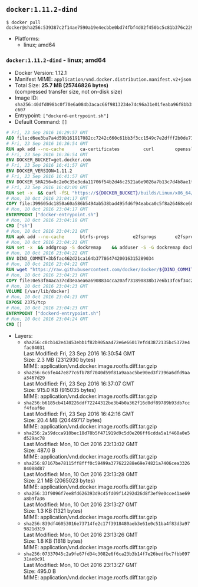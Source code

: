 ## `docker:1.11.2-dind`

```console
$ docker pull docker@sha256:539387c2f14ae7590a19e4ecbbe0bd74fbf4d02f450bc5c81b376c2293bf7f07
```

-	Platforms:
	-	linux; amd64

### `docker:1.11.2-dind` - linux; amd64

-	Docker Version: 1.12.1
-	Manifest MIME: `application/vnd.docker.distribution.manifest.v2+json`
-	Total Size: **25.7 MB (25746826 bytes)**  
	(compressed transfer size, not on-disk size)
-	Image ID: `sha256:40dfd098bc0f70e6a084b3acac66f9813234e74c96a31e01feaba96f8bb3c607`
-	Entrypoint: `["dockerd-entrypoint.sh"]`
-	Default Command: `[]`

```dockerfile
# Fri, 23 Sep 2016 16:29:57 GMT
ADD file:d6ee3ba7a4d59b161917082cc7242c660c61bb3f3cc1549c7e2dfff2b0de7104 in / 
# Fri, 23 Sep 2016 16:36:54 GMT
RUN apk add --no-cache 		ca-certificates 		curl 		openssl
# Fri, 23 Sep 2016 16:36:54 GMT
ENV DOCKER_BUCKET=get.docker.com
# Fri, 23 Sep 2016 16:41:57 GMT
ENV DOCKER_VERSION=1.11.2
# Fri, 23 Sep 2016 16:41:57 GMT
ENV DOCKER_SHA256=8c2e0c35e3cda11706f54b2d46c2521a6e9026a7b13c7d4b8ae1f3a706fc55e1
# Fri, 23 Sep 2016 16:42:00 GMT
RUN set -x 	&& curl -fSL "https://${DOCKER_BUCKET}/builds/Linux/x86_64/docker-${DOCKER_VERSION}.tgz" -o docker.tgz 	&& echo "${DOCKER_SHA256} *docker.tgz" | sha256sum -c - 	&& tar -xzvf docker.tgz 	&& mv docker/* /usr/local/bin/ 	&& rmdir docker 	&& rm docker.tgz 	&& docker -v
# Mon, 10 Oct 2016 23:04:17 GMT
COPY file:399605dc1850a60a586b5494ab538bad495fd6f94eabca0c5f8a26468ce6030f in /usr/local/bin/ 
# Mon, 10 Oct 2016 23:04:17 GMT
ENTRYPOINT ["docker-entrypoint.sh"]
# Mon, 10 Oct 2016 23:04:18 GMT
CMD ["sh"]
# Mon, 10 Oct 2016 23:04:21 GMT
RUN apk add --no-cache 		btrfs-progs 		e2fsprogs 		e2fsprogs-extra 		iptables 		xfsprogs 		xz
# Mon, 10 Oct 2016 23:04:21 GMT
RUN set -x 	&& addgroup -S dockremap 	&& adduser -S -G dockremap dockremap 	&& echo 'dockremap:165536:65536' >> /etc/subuid 	&& echo 'dockremap:165536:65536' >> /etc/subgid
# Mon, 10 Oct 2016 23:04:22 GMT
ENV DIND_COMMIT=3b5fac462d21ca164b3778647420016315289034
# Mon, 10 Oct 2016 23:04:22 GMT
RUN wget "https://raw.githubusercontent.com/docker/docker/${DIND_COMMIT}/hack/dind" -O /usr/local/bin/dind 	&& chmod +x /usr/local/bin/dind
# Mon, 10 Oct 2016 23:04:23 GMT
COPY file:0e53f84aca37cd3eaaea6a6908834cca20af731890838b17e6b13fc6f34c20b3 in /usr/local/bin/ 
# Mon, 10 Oct 2016 23:04:23 GMT
VOLUME [/var/lib/docker]
# Mon, 10 Oct 2016 23:04:23 GMT
EXPOSE 2375/tcp
# Mon, 10 Oct 2016 23:04:23 GMT
ENTRYPOINT ["dockerd-entrypoint.sh"]
# Mon, 10 Oct 2016 23:04:24 GMT
CMD []
```

-	Layers:
	-	`sha256:c0cb142e43453ebb1f82b905aa472e6e66017efd43872135bc5372e4fac04031`  
		Last Modified: Fri, 23 Sep 2016 16:30:54 GMT  
		Size: 2.3 MB (2312930 bytes)  
		MIME: application/vnd.docker.image.rootfs.diff.tar.gzip
	-	`sha256:6c6fe447e877c6fb78f7040d59f81a9aaac5be90ed3f7396a6dfd9aaa3467d29`  
		Last Modified: Fri, 23 Sep 2016 16:37:07 GMT  
		Size: 915.0 KB (915035 bytes)  
		MIME: application/vnd.docker.image.rootfs.diff.tar.gzip
	-	`sha256:b6185cb4140226ddf72244312be3b4b0a362f16d0df89789b93db7ccf4feaf6e`  
		Last Modified: Fri, 23 Sep 2016 16:42:16 GMT  
		Size: 20.4 MB (20449717 bytes)  
		MIME: application/vnd.docker.image.rootfs.diff.tar.gzip
	-	`sha256:2a59dcca910bec18d78b5f471919d9c5d0e206ff6cdda5a1f468a0e5d529ac78`  
		Last Modified: Mon, 10 Oct 2016 23:13:02 GMT  
		Size: 487.0 B  
		MIME: application/vnd.docker.image.rootfs.diff.tar.gzip
	-	`sha256:87167be78115ff8fff0c59499a377622288e69e74821a7406cea332684088d87`  
		Last Modified: Mon, 10 Oct 2016 23:13:28 GMT  
		Size: 2.1 MB (2065023 bytes)  
		MIME: application/vnd.docker.image.rootfs.diff.tar.gzip
	-	`sha256:33f9096f7ee8fd626393d9c45fd09f14292d26d8f3ef9e0cce41ae69a8b9fa36`  
		Last Modified: Mon, 10 Oct 2016 23:13:27 GMT  
		Size: 1.3 KB (1321 bytes)  
		MIME: application/vnd.docker.image.rootfs.diff.tar.gzip
	-	`sha256:839df46053016e73714fe2c17f3918480aeb3e61e0c51ba4f83d3a979821d319`  
		Last Modified: Mon, 10 Oct 2016 23:13:26 GMT  
		Size: 1.8 KB (1818 bytes)  
		MIME: application/vnd.docker.image.rootfs.diff.tar.gzip
	-	`sha256:07337045c2a9fe67fd34c3082e6f6ca23b3b14f7e26bedfbc7fbb09731ae0c91`  
		Last Modified: Mon, 10 Oct 2016 23:13:27 GMT  
		Size: 495.0 B  
		MIME: application/vnd.docker.image.rootfs.diff.tar.gzip
